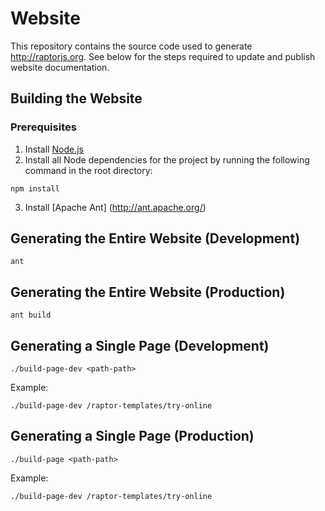 Website
===================================
This repository contains the source code used to generate http://raptorjs.org. See below for the steps
required to update and publish website documentation.

## Building the Website

### Prerequisites
1. Install [Node.js](http://nodejs.org/)
2. Install all Node dependencies for the project by running the following command in the root directory:
```
npm install
```
3. Install [Apache Ant] (http://ant.apache.org/)

## Generating the Entire Website (Development)
```
ant
```

## Generating the Entire Website (Production)
```
ant build
```

## Generating a Single Page (Development)
```
./build-page-dev <path-path>
```
Example:
```
./build-page-dev /raptor-templates/try-online
```

## Generating a Single Page (Production)
```
./build-page <path-path>
```
Example:
```
./build-page-dev /raptor-templates/try-online
```
